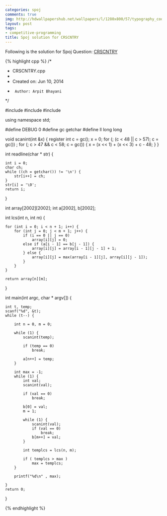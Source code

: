 ```yaml
---
categories: spoj
comments: true
img: http://hdwallpapershub.net/wallpapers/l/1280x800/57/typography_code_javascript_black_background_programmer_syntax_1280x800_56614.jpg
layout: post
tags:
- competitive-programming
title: Spoj solution for CRSCNTRY
---
```


Following is the solution for Spoj Question: [CRSCNTRY](http://www.spoj.com/problems/CRSCNTRY/)

{% highlight cpp %}
/*
 * CRSCNTRY.cpp
 *
 *  Created on: Jun 10, 2014
 *      Author: Arpit Bhayani
 */

#include <cstdio>
#include <cstdlib>
#include <iostream>

using namespace std;

#define DEBUG 0
#define gc getchar
#define ll long long

void scanint(int &x) {
	register int c = gc();
	x = 0;
	for (; (c < 48 || c > 57); c = gc())
		;
	for (; c > 47 && c < 58; c = gc()) {
		x = (x << 1) + (x << 3) + c - 48;
	}
}

int readline(char * str) {

	int i = 0;
	char ch;
	while ((ch = getchar()) != '\n') {
		str[i++] = ch;
	}
	str[i] = '\0';
	return i;
}

int array[2002][2002];
int a[2002], b[2002];

int lcs(int n, int m) {

	for (int i = 0; i < n + 1; i++) {
		for (int j = 0; j < m + 1; j++) {
			if (i == 0 || j == 0)
				array[i][j] = 0;
			else if (a[i - 1] == b[j - 1]) {
				array[i][j] = array[i - 1][j - 1] + 1;
			} else {
				array[i][j] = max(array[i - 1][j], array[i][j - 1]);
			}
		}
	}

	return array[n][m];
}

int main(int argc, char * argv[]) {

	int t, temp;
	scanf("%d", &t);
	while (t--) {

		int n = 0, m = 0;

		while (1) {
			scanint(temp);

			if (temp == 0)
				break;

			a[n++] = temp;
		}

		int max = -1;
		while (1) {
			int val;
			scanint(val);

			if (val == 0)
				break;

			b[0] = val;
			m = 1;

			while (1) {
				scanint(val);
				if (val == 0)
					break;
				b[m++] = val;
			}

			int templcs = lcs(n, m);

			if ( templcs > max )
				max = templcs;
		}

		printf("%d\n" , max);

	}
	return 0;
}

{% endhighlight %}